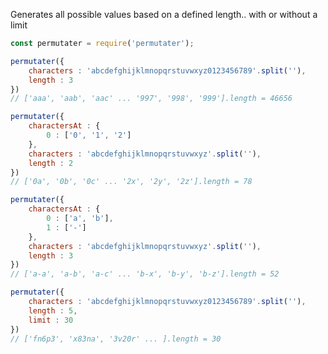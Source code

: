 Generates all possible values based on a defined length..
with or without a limit

```javascript
const permutater = require('permutater');
```
```javascript
permutater({
    characters : 'abcdefghijklmnopqrstuvwxyz0123456789'.split(''),
    length : 3
})
// ['aaa', 'aab', 'aac' ... '997', '998', '999'].length = 46656
```
```javascript
permutater({
    charactersAt : {
        0 : ['0', '1', '2']
    },
    characters : 'abcdefghijklmnopqrstuvwxyz'.split(''),
    length : 2
})
// ['0a', '0b', '0c' ... '2x', '2y', '2z'].length = 78
```
```javascript
permutater({
    charactersAt : {
        0 : ['a', 'b'],
        1 : ['-']
    },
    characters : 'abcdefghijklmnopqrstuvwxyz'.split(''),
    length : 3
})
// ['a-a', 'a-b', 'a-c' ... 'b-x', 'b-y', 'b-z'].length = 52
```
```javascript
permutater({
    characters : 'abcdefghijklmnopqrstuvwxyz0123456789'.split(''),
    length : 5,
    limit : 30
})
// ['fn6p3', 'x83na', '3v20r' ... ].length = 30
```
